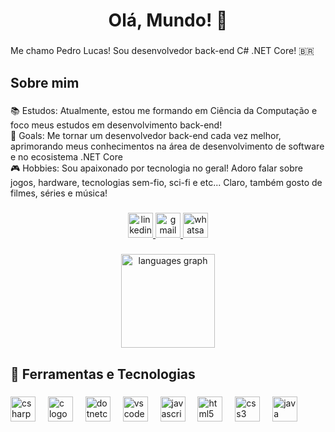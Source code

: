 <h1 align="Center">Olá, Mundo! 👋</h1>

###

<p align="left">Me chamo Pedro Lucas! Sou desenvolvedor back-end C# .NET Core! 🇧🇷</p>

###

<h2 align="left">Sobre mim</h2>

###

<p align="left">
  📚 Estudos: Atualmente, estou me formando em Ciência da Computação e foco meus estudos em desenvolvimento back-end!<br>
  🎯 Goals: Me tornar um desenvolvedor back-end cada vez melhor, aprimorando meus conhecimentos na área de desenvolvimento de software e no ecosistema .NET Core<br>
  🎮 Hobbies: Sou apaixonado por tecnologia no geral! Adoro falar sobre jogos, hardware, tecnologias sem-fio, sci-fi e etc... Claro, também gosto de filmes, séries e música!
</p>

###

<div align="center">
  <a href="https://www.linkedin.com/in/pedro-lucas-d-8a778117a/" target="_blank">
    <img src="https://img.shields.io/static/v1?message=LinkedIn&logo=linkedin&label=&color=0077B5&logoColor=white&labelColor=&style=for-the-badge" height="40" alt="linkedin logo"  />
  </a>
  <a href="mailto:pedrolucasep5100@gmail.com" target="_blank">
    <img src="https://img.shields.io/static/v1?message=Gmail&logo=gmail&label=&color=D14836&logoColor=white&labelColor=&style=for-the-badge" height="40" alt="gmail logo"  />
  </a>
  <a href="https://wa.me/5588994033573" target="_blank">
    <img src="https://img.shields.io/static/v1?message=Whatsapp&logo=whatsapp&label=&color=25D366&logoColor=white&labelColor=&style=for-the-badge" height="40" alt="whatsapp logo"  />
  </a>
</div>

###

<div align="center">
  <img src="https://github-readme-stats.vercel.app/api/top-langs?username=Pedro-Lucas-OKB&locale=en&hide_title=false&layout=compact&card_width=320&langs_count=5&theme=tokyonight&hide_border=false&order=2" height="150" alt="languages graph"  />
</div>

###

<h2 align="left">🔨 Ferramentas e Tecnologias </h2>

###

<div align="left">
  <img src="https://cdn.jsdelivr.net/gh/devicons/devicon/icons/csharp/csharp-original.svg" height="40" alt="csharp logo"  />
  <img width="12" />
  <img src="https://cdn.jsdelivr.net/gh/devicons/devicon/icons/c/c-original.svg" height="40" alt="c logo"  />
  <img width="12" />
  <img src="https://cdn.jsdelivr.net/gh/devicons/devicon/icons/dotnetcore/dotnetcore-original.svg" height="40" alt="dotnetcore logo"  />
  <img width="12" />
  <img src="https://cdn.jsdelivr.net/gh/devicons/devicon/icons/vscode/vscode-original.svg" height="40" alt="vscode logo"  />
  <img width="12" />
  <img src="https://cdn.jsdelivr.net/gh/devicons/devicon/icons/javascript/javascript-original.svg" height="40" alt="javascript logo"  />
  <img width="12" />
  <img src="https://cdn.jsdelivr.net/gh/devicons/devicon/icons/html5/html5-original.svg" height="40" alt="html5 logo"  />
  <img width="12" />
  <img src="https://cdn.jsdelivr.net/gh/devicons/devicon/icons/css3/css3-original.svg" height="40" alt="css3 logo"  />
  <img width="12" />
  <img src="https://cdn.jsdelivr.net/gh/devicons/devicon/icons/java/java-original.svg" height="40" alt="java logo"  />
</div>

###
